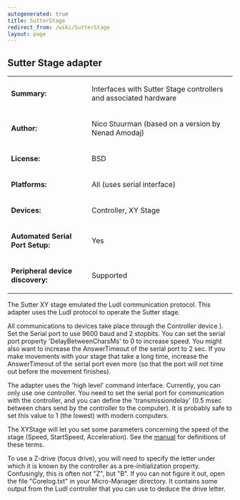 ```yaml
---
autogenerated: true
title: SutterStage
redirect_from: /wiki/SutterStage
layout: page
---
```


## Sutter Stage adapter

<table>
<tr>
<td markdown="1">

**Summary:**

</td>
<td markdown="1">

Interfaces with Sutter Stage controllers and associated hardware

</td>
</tr>
<tr>
<td markdown="1">

**Author:**

</td>
<td markdown="1">

Nico Stuurman (based on a version by Nenad Amodaj)

</td>
</tr>
<tr>
<td markdown="1">

**License:**

</td>
<td markdown="1">

BSD

</td>
</tr>
<tr>
<td markdown="1">

**Platforms:**

</td>
<td markdown="1">

All (uses serial interface)

</td>
</tr>
<tr>
<td markdown="1">

**Devices:**

</td>
<td markdown="1">

Controller, XY Stage

</td>
</tr>
<tr>
<td markdown="1">

<b>Automated Serial Port Setup:</b>

</td>
<td markdown="1">

Yes

</td>
</tr>
<tr>
<td markdown="1">

<b>Peripheral device discovery:</b>

</td>
<td markdown="1">

Supported

</td>
</tr>
</table>

The Sutter XY stage emulated the Ludl communication protocol. This
adapter uses the Ludl protocol to operate the Sutter stage.

All communications to devices take place through the Controller device
). Set the Serial port to use 9600 baud and 2 stopbits. You can set the
serial port property 'DelayBetweenCharsMs' to 0 to increase speed. You
might also want to increase the AnswerTimeout of the serial port to 2
sec. If you make movements with your stage that take a long time,
increase the AnswerTimeout of the serial port even more (so that the
port will not time out before the movement finishes).

The adapter uses the 'high level' command interface. Currently, you can
only use one controller. You need to set the serial port for
communication with the controller, and you can define the
'transmissiondelay' (0.5 msec between chars send by the controller to
the computer). It is probably safe to set this value to 1 (the lowest)
with modern computers.

The XYStage will let you set some parameters concerning the speed of the
stage (Speed, StartSpeed, Acceleration). See the
[manual](http://www.ludl.com/DocLib.aspx) for definitions of these
terms.

To use a Z-drive (focus drive), you will need to specify the letter
under which it is known by the controller as a pre-initialization
property. Confusingly, this is often not "Z", but "B". If you can not
figure it out, open the file "Corelog.txt" in your Micro-Manager
directory. It contains some output from the Ludl controller that you can
use to deduce the drive letter.

